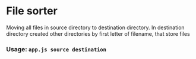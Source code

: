 # File sorter

Moving all files in source directory to destination directory. In destination directory created other directories by first letter of filename, that store files

### Usage: `app.js source destination`